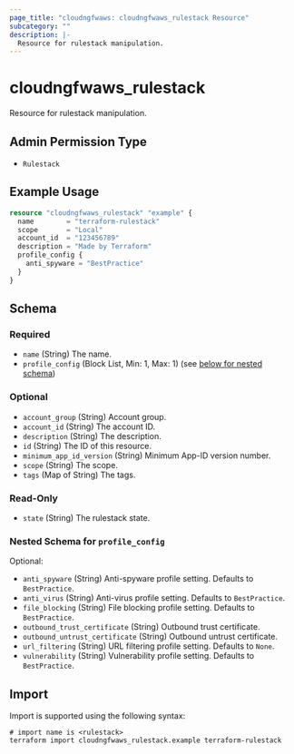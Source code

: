 ```yaml
---
page_title: "cloudngfwaws: cloudngfwaws_rulestack Resource"
subcategory: ""
description: |-
  Resource for rulestack manipulation.
---
```


# cloudngfwaws_rulestack

Resource for rulestack manipulation.


## Admin Permission Type

* `Rulestack`


## Example Usage

```terraform
resource "cloudngfwaws_rulestack" "example" {
  name        = "terraform-rulestack"
  scope       = "Local"
  account_id  = "123456789"
  description = "Made by Terraform"
  profile_config {
    anti_spyware = "BestPractice"
  }
}
```


<!-- schema generated by tfplugindocs -->
## Schema

### Required

- `name` (String) The name.
- `profile_config` (Block List, Min: 1, Max: 1) (see [below for nested schema](#nestedblock--profile_config))

### Optional

- `account_group` (String) Account group.
- `account_id` (String) The account ID.
- `description` (String) The description.
- `id` (String) The ID of this resource.
- `minimum_app_id_version` (String) Minimum App-ID version number.
- `scope` (String) The scope.
- `tags` (Map of String) The tags.

### Read-Only

- `state` (String) The rulestack state.

<a id="nestedblock--profile_config"></a>
### Nested Schema for `profile_config`

Optional:

- `anti_spyware` (String) Anti-spyware profile setting. Defaults to `BestPractice`.
- `anti_virus` (String) Anti-virus profile setting. Defaults to `BestPractice`.
- `file_blocking` (String) File blocking profile setting. Defaults to `BestPractice`.
- `outbound_trust_certificate` (String) Outbound trust certificate.
- `outbound_untrust_certificate` (String) Outbound untrust certificate.
- `url_filtering` (String) URL filtering profile setting. Defaults to `None`.
- `vulnerability` (String) Vulnerability profile setting. Defaults to `BestPractice`.


## Import

Import is supported using the following syntax:

```shell
# import name is <rulestack>
terraform import cloudngfwaws_rulestack.example terraform-rulestack
```
